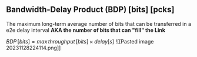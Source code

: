 ## Bandwidth-Delay Product (BDP) \[bits\] \[pcks\]

The maximum long-term average number of bits that can be transferred in a 
e2e delay interval
**AKA the number of bits that can "fill" the Link**

$BDP\,[bits] = max\,throughput\,[bits] \times delay [s]$ 
![[Pasted image 20231128224114.png]]

